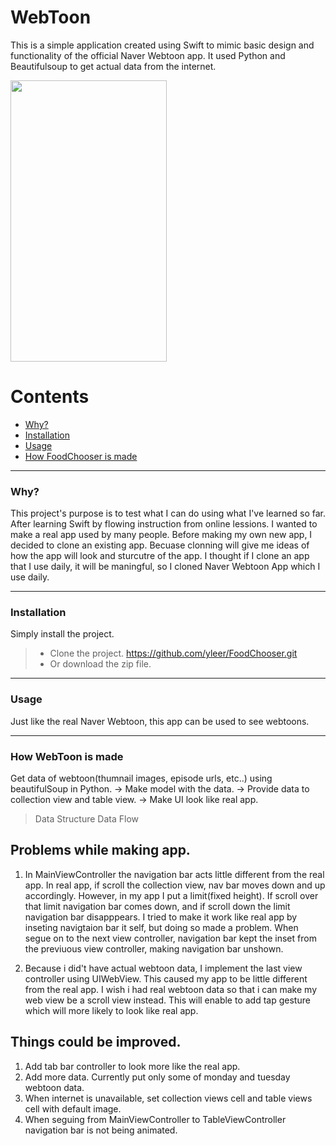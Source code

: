 # WebToon

This is a simple application created using Swift to mimic basic design and functionality of the official Naver Webtoon app. It used Python and Beautifulsoup to get actual data from the internet.

<img src="https://user-images.githubusercontent.com/48948578/111142095-a51c1800-85c7-11eb-9b25-de70c05887b2.gif"  width="250" height="450">

# Contents
+ [Why?](#why)
+ [Installation](#Installation)
+ [Usage](#Usage)
+ [How FoodChooser is made](#How-FoodChooser-is-made)


***
### Why?
This project's purpose is to test what I can do using what I've learned so far. After learning Swift by flowing instruction from online lessions. I wanted to make a real app used by many people. Before making my own new app, I decided to clone an existing app. Becuase clonning will give me ideas of how the app will look and sturcutre of the app. I thought if I clone an app that I use daily, it will be maningful, so I cloned Naver Webtoon App which I use daily.


***
### Installation
Simply install the project.
> + Clone the project.    https://github.com/yleer/FoodChooser.git 
> + Or download the zip file.

***
### Usage

Just like the real Naver Webtoon, this app can be used to see webtoons. 


***
### How WebToon is made

Get data of webtoon(thumnail images, episode urls, etc..) using beautifulSoup in Python. ->
Make model with the data. ->
Provide data to collection view and table view. ->
Make UI look like real app.


> Data Structure
> Data Flow





## Problems while making app.

1. In MainViewController the navigation bar acts little different from the real app. In real app, if scroll the collection view, nav bar moves down and up accordingly. However, in my app I put a limit(fixed height). If scroll over that limit navigation bar comes down, and if scroll down the limit navigation bar disapppears. I tried to make it work like real app by inseting navigtaion bar it self, but doing so made a problem. When segue on to the next view controller, navigation bar kept the inset from the previuous view controller, making navigation bar unshown. 

2. Because i did't have actual webtoon data, I implement the last view controller using UIWebView. This caused my app to be little different from the real app. I wish i had real webtoon data so that i can make my web view be a scroll view instead. This will enable to add tap gesture which will more likely to look like real app.


## Things could be improved.

1. Add tab bar controller to look more like the real app.
2. Add more data. Currently put only some of monday and tuesday webtoon data.
3. When internet is unavailable, set collection views cell and table views cell with default image.
4. When seguing from MainViewController to TableViewController navigation bar is not being animated. 



